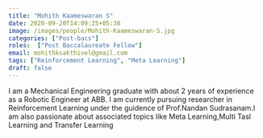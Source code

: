 ```yaml
---
title: "Mohith Kaameswaran S"
date: 2020-09-20T14:09:25+05:30
image: /images/people/Mohith-Kaameswaran-S.jpg
categories: ["Post-bacs"]
roles:  ["Post Baccalaureate Fellow"]
email: mohithksakthivel@gmail.com
tags: ["Reinforcement Learning", "Meta Learning"]
draft: false
---
```


I am a Mechanical Engineering graduate with about 2 years of experience as a Robotic Engineer at ABB. I am currently pursuing researcher in Reinforcement Learning under the guidence of Prof.Nandan Sudrasanam.I am also passionate about associated topics like Meta Learning,Multi Tasl Learning and Transfer Learning